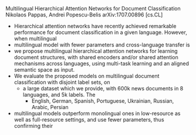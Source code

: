 Multilingual Hierarchical Attention Networks for Document Classification
Nikolaos Pappas, Andrei Popescu-Belis
arXiv:1707.00896 [cs.CL]

* Hierarchical attention networks have recently achieved remarkable performance
  for document classification in a given language. However, when multilingual
* multilingual model with fewer parameters and cross-language transfer is
* we propose multilingual hierarchical attention networks for learning document
  structures, with shared encoders and/or shared attention mechanisms across
  languages, using multi-task learning and an aligned semantic space as input.
* We evaluate the proposed models on 
  multilingual document classification with disjoint label sets, on 
  * a large dataset which we provide, with 
    600k news documents in 8 languages, and 5k labels. The 
    * English, German, Spanish, Portuguese, Ukrainian, Russian, Arabic, Persian
* multilingual models outperform monolingual ones in low-resource as well as
  full-resource settings, and use fewer parameters, thus confirming their
